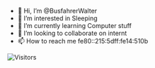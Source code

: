 - 👋 Hi, I’m @BusfahrerWalter
- 👀 I’m interested in Sleeping
- 🌱 I’m currently learning Computer stuff
- 💞️ I’m looking to collaborate on internt
- 📫 How to reach me fe80::215:5dff:fe14:510b

![Visitors](https://visitor-badge.laobi.icu/badge?page_id=BusfahrerWalter.BusfahrerWalter)


<!---
BusfahrerWalter/BusfahrerWalter is a ✨ special ✨ repository because its `README.md` (this file) appears on your GitHub profile.
You can click the Preview link to take a look at your changes.
--->
